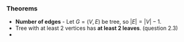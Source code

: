 
### Theorems

- **Number of edges** - Let $G=(V,E)$ be tree, so $|E|=|V|-1$.
- Tree with at least 2 vertices has **at least 2 leaves**. (question 2.3)
- 


